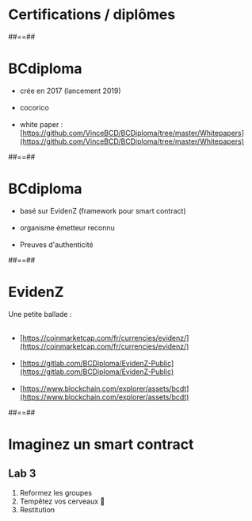 <!-- .slide: class="transition bg-white" -->

# Certifications / diplômes

##==##

# BCdiploma

- crée en 2017 (lancement 2019)
<br><br>
- cocorico
<br><br>
- white paper : [https://github.com/VinceBCD/BCDiploma/tree/master/Whitepapers](https://github.com/VinceBCD/BCDiploma/tree/master/Whitepapers)

##==##

# BCdiploma

- basé sur EvidenZ (framework pour smart contract)
<br><br>
- organisme émetteur reconnu
<br><br>
- Preuves d'authenticité

##==##

# EvidenZ

Une petite ballade :
<br><br>
- [https://coinmarketcap.com/fr/currencies/evidenz/](https://coinmarketcap.com/fr/currencies/evidenz/)
<br><br>
- [https://gitlab.com/BCDiploma/EvidenZ-Public](https://gitlab.com/BCDiploma/EvidenZ-Public)
<br><br>
- [https://www.blockchain.com/explorer/assets/bcdt](https://www.blockchain.com/explorer/assets/bcdt)

##==##

<!-- .slide: class="exercice" -->

# Imaginez un smart contract

## Lab 3

1. Reformez les groupes
1. Tempêtez vos cerveaux 🤯
1. Restitution
